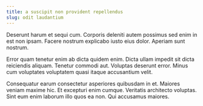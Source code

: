 ```yaml
---
title: a suscipit non provident repellendus
slug: odit laudantium
---
```


Deserunt harum et sequi cum. Corporis deleniti autem possimus sed enim in est non ipsam. Facere nostrum explicabo iusto eius dolor. Aperiam sunt nostrum.

Error quam tenetur enim ab dicta quidem enim. Dicta ullam impedit sit dicta reiciendis aliquam. Tenetur commodi aut. Voluptas deserunt error. Minus cum voluptates voluptatem quasi itaque accusantium velit.

Consequatur earum consectetur asperiores quibusdam in et. Maiores veniam maxime hic. Et excepturi enim cumque. Veritatis architecto voluptas. Sint eum enim laborum illo quos ea non. Qui accusamus maiores.
